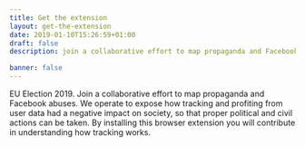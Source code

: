 ```yaml
---
title: Get the extension
layout: get-the-extension
date: 2019-01-10T15:26:59+01:00
draft: false
description: join a collaborative effort to map propaganda and Facebook abuses

banner: false
---
```


EU Election 2019. 
Join a collaborative effort to map propaganda and Facebook abuses.
We operate to expose how tracking and profiting from user data had a negative impact on society, so that proper political and civil actions can be taken. By installing this browser extension you will contribute in understanding how tracking works.